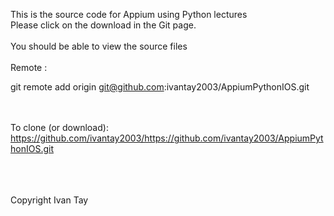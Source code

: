 This is the source code for Appium using Python lectures
<br>
Please click on the download in the Git page. <br>
<br>
You should be able to view the source files
<br><br>
Remote :<br>

git remote add origin git@github.com:ivantay2003/AppiumPythonIOS.git

<br><br>
To clone (or download):<br>
https://github.com/ivantay2003/https://github.com/ivantay2003/AppiumPythonIOS.git


<br><br><br>
Copyright Ivan Tay
